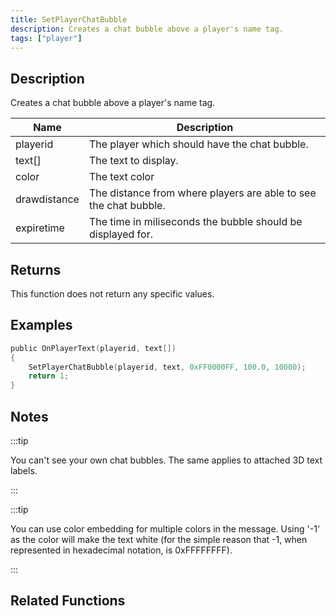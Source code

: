 ```yaml
---
title: SetPlayerChatBubble
description: Creates a chat bubble above a player's name tag.
tags: ["player"]
---
```


## Description

Creates a chat bubble above a player's name tag.

| Name         | Description                                                      |
| ------------ | ---------------------------------------------------------------- |
| playerid     | The player which should have the chat bubble.                    |
| text[]       | The text to display.                                             |
| color        | The text color                                                   |
| drawdistance | The distance from where players are able to see the chat bubble. |
| expiretime   | The time in miliseconds the bubble should be displayed for.      |

## Returns

This function does not return any specific values.

## Examples

```c
public OnPlayerText(playerid, text[])
{
    SetPlayerChatBubble(playerid, text, 0xFF0000FF, 100.0, 10000);
    return 1;
}
```

## Notes

:::tip

You can't see your own chat bubbles. The same applies to attached 3D text labels.

:::

:::tip

You can use color embedding for multiple colors in the message. Using '-1' as the color will make the text white (for the simple reason that -1, when represented in hexadecimal notation, is 0xFFFFFFFF).

:::

## Related Functions
